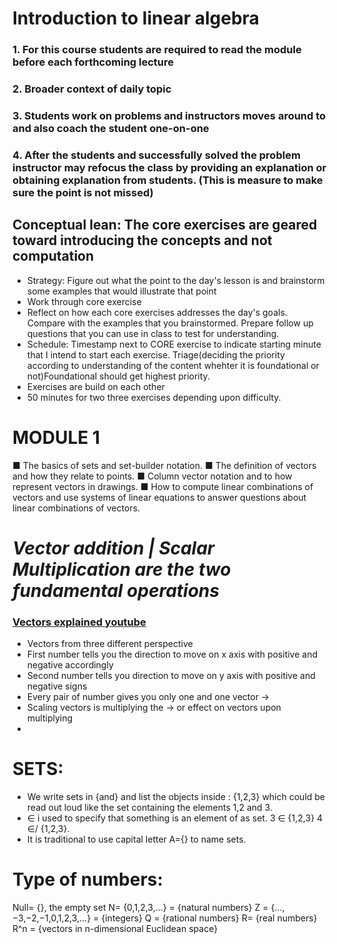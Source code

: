 # Introduction to linear algebra 
### 1. For this course students are required to read the module before each forthcoming lecture 
### 2. Broader context of daily topic
### 3. Students work on problems and instructors moves around to and also coach the student one-on-one
### 4. After the students and successfully solved the problem instructor may refocus the class by providing an explanation or obtaining explanation from students. (This is measure to make sure the point is not missed)

## Conceptual lean: The core exercises are geared toward introducing the concepts and not computation

* Strategy: Figure out what the point to the day's lesson is and brainstorm some examples that would illustrate that point
* Work through core exercise
* Reflect on how each core exercises addresses the day's goals. Compare with the examples that you brainstormed. Prepare follow up questions that you can use in class to test for understanding.
* Schedule: Timestamp next to CORE exercise to indicate starting minute that I intend to start each exercise. Triage(deciding the priority according to understanding of the content whehter it is foundational or not)Foundational should get highest priority.
* Exercises are build on each other 
* 50 minutes for two three exercises depending upon difficulty.
# MODULE 1
■ The basics of sets and set-builder notation.
■ The definition of vectors and how they relate to points.
■ Column vector notation and to how represent vectors in drawings.
■ How to compute linear combinations of vectors and use systems of linear equations to answer questions about linear combinations of vectors.
# _Vector addition | Scalar Multiplication are the two fundamental operations_ 

### [Vectors explained youtube](https://www.youtube.com/watch?v=fNk_zzaMoSs&list=PLYqCO-vUcHToenNSAgHetS5hTzRcQpZ_H)
* Vectors from three different perspective
* First number tells you the direction to move on x axis with positive and negative accordingly 
* Second number tells you direction to move on y axis with positive and negative signs
* Every pair of number gives you only one and one vector ->
* Scaling vectors is multiplying the -> or effect on vectors upon multiplying
* 
# SETS: 
* We write sets in {and} and list the objects inside : {1,2,3} which could be read out loud like the set containing the elements 1,2 and 3.
* ∈ i used to specify that something is an element of as set. 3 ∈ {1,2,3} 4 ∈/ {1,2,3}.
* It is traditional to use capital letter A={} to name sets.

# Type of numbers:
Null= {}, the empty set
N= {0,1,2,3,...} = {natural numbers}
Z = {...,−3,−2,−1,0,1,2,3,...} = {integers} 
Q = {rational numbers}
R= {real numbers}
R^n = {vectors in n-dimensional Euclidean space}

